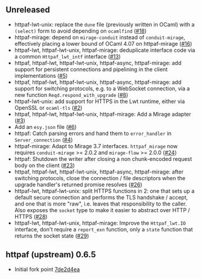 Unreleased
--------------

- httpaf-lwt-unix: replace the `dune` file (previously written in OCaml) with a
  `(select)` form to avoid depending on `ocamlfind`
  ([#18](https://github.com/anmonteiro/httpaf/pull/18))
- httpaf-mirage: depend on `mirage-conduit` instead of `conduit-mirage`,
  effectively placing a lower bound of OCaml 4.07 on httpaf-mirage
  ([#16](https://github.com/anmonteiro/httpaf/pull/16))
- httpaf-lwt, httpaf-lwt-unix, httpaf-mirage: deduplicate interface code via a
  common `Httpaf_lwt_intf` interface
  ([#13](https://github.com/anmonteiro/httpaf/pull/13))
- httpaf, httpaf-lwt, httpaf-lwt-unix, httpaf-async, httpaf-mirage: add support
  for persistent connections and pipelining in the client implementations
  ([#5](https://github.com/anmonteiro/httpaf/pull/5))
- httpaf, httpaf-lwt, httpaf-lwt-unix, httpaf-async, httpaf-mirage: add support
  for switching protocols, e.g. to a WebSocket connection, via a new function
  `Reqd.respond_with_upgrade`
  ([#8](https://github.com/anmonteiro/httpaf/pull/8))
- httpaf-lwt-unix: add support for HTTPS in the Lwt runtime, either via OpenSSL
  or `ocaml-tls` ([#2](https://github.com/anmonteiro/httpaf/pull/2))
- httpaf, httpaf-lwt, httpaf-lwt-unix, httpaf-mirage: Add a Mirage adapter
  ([#3](https://github.com/anmonteiro/httpaf/pull/3))
- Add an `esy.json` file ([#6](https://github.com/anmonteiro/httpaf/pull/6))
- httpaf: Catch parsing errors and hand them to `error_handler` in
  `Server_connection` ([#4](https://github.com/anmonteiro/httpaf/pull/4))
- httpaf-mirage: Adapt to Mirage 3.7 interfaces. `httpaf_mirage` now requires
  `conduit-mirage` >= 2.0.2 and `mirage-flow` >= 2.0.0
  ([#24](https://github.com/anmonteiro/httpaf/pull/24))
- httpaf: Shutdown the writer after closing a non chunk-encoded request body on
  the client ([#23](https://github.com/anmonteiro/httpaf/pull/23))
- httpaf, httpaf-lwt, httpaf-lwt-unix, httpaf-async, httpaf-mirage: after
  switching protocols, close the connection / file descriptors when the upgrade
  handler's returned promise resolves
  ([#26](https://github.com/anmonteiro/httpaf/pull/26))
- httpaf-lwt, httpaf-lwt-unix: split HTTPS functions in 2: one that sets up a
  default secure connection and performs the TLS handshake / accept, and one
  that is more "raw", i.e. leaves that responsibility to the caller. Also
  exposes the `socket` type to make it easier to abstract over HTTP / HTTPS
  ([#28](https://github.com/anmonteiro/httpaf/pull/28))
- httpaf-lwt, httpaf-lwt-unix, httpaf-mirage: Improve the `Httpaf_lwt.IO`
  interface, don't require a `report_exn` function, only a `state` function
  that returns the socket state
  ([#29](https://github.com/anmonteiro/httpaf/pull/29))

httpaf (upstream) 0.6.5
--------------

- Initial fork point
  [7de2d4ea](https://github.com/anmonteiro/httpaf/commit/7de2d4ea3bd09984d398854460a2d4c8a8e42127)
